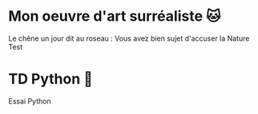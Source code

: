 # Mon oeuvre d'art surréaliste 🐱
Le chêne un jour dit au roseau :
Vous avez bien sujet d'accuser la Nature
Test

# TD Python 🐨
Essai Python
